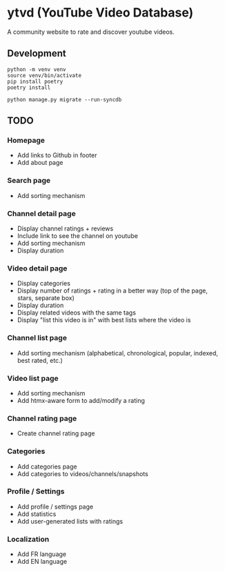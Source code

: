 # ytvd (YouTube Video Database)

A community website to rate and discover youtube videos.

## Development

```
python -m venv venv
source venv/bin/activate
pip install poetry
poetry install
```

```
python manage.py migrate --run-syncdb
```

## TODO

### Homepage
- Add links to Github in footer
- Add about page

### Search page
- Add sorting mechanism

### Channel detail page
- Display channel ratings + reviews
- Include link to see the channel on youtube
- Add sorting mechanism
- Display duration

### Video detail page
- Display categories
- Display number of ratings + rating in a better way (top of the page, stars, separate box)
- Display duration
- Display related videos with the same tags
- Display "list this video is in" with best lists where the video is

### Channel list page
- Add sorting mechanism (alphabetical, chronological, popular, indexed, best rated, etc.)

### Video list page
- Add sorting mechanism
- Add htmx-aware form to add/modify a rating

### Channel rating page
- Create channel rating page

### Categories
- Add categories page
- Add categories to videos/channels/snapshots

### Profile / Settings
- Add profile / settings page
- Add statistics
- Add user-generated lists with ratings

### Localization
- Add FR language
- Add EN language
